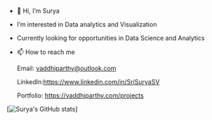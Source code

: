 - 👋 Hi, I’m Surya

- I’m interested in Data analytics and Visualization

- Currently looking for opportunities in Data Science and Analytics

- 📫 How to reach me

  Email: vaddhiparthy@outlook.com
  
  LinkedIn:https://www.linkedin.com/in/SriSuryaSV
  
  Portfolio: https://vaddhiparthy.com/projects


[![Surya's GitHub stats](https://github-readme-stats.vercel.app/api?username=SriSuryaSV&hide=contribs,issues)]

<!---
SriSuryaSV/SriSuryaSV is a ✨ special ✨ repository because its `README.md` (this file) appears on your GitHub profile.
You can click the Preview link to take a look at your changes.
--->
